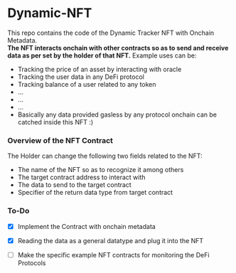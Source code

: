 # Dynamic-NFT
This repo contains the code of the Dynamic Tracker NFT with Onchain Metadata.<br>
__The NFT interacts onchain with other contracts so as to send and receive data as per set by the holder of that NFT.__
Example uses can be:
- Tracking the price of an asset by interacting with oracle
- Tracking the user data in any DeFi protocol
- Tracking balance of a user related to any token
- ...
- ...
- ...
- Basically any data provided gasless by any protocol onchain can be catched inside this NFT :)


### Overview of the NFT Contract
The Holder can change the following two fields related to the NFT:
+ The name of the NFT so as to recognize it among others
+ The target contract address to interact with
+ The data to send to the target contract
+ Specifier of the return data type from target contract


### To-Do
- [x] Implement the Contract with onchain metadata
- [x] Reading the data as a general datatype and plug it into the NFT
- [ ] Make the specific example NFT contracts for monitoring the DeFi Protocols

